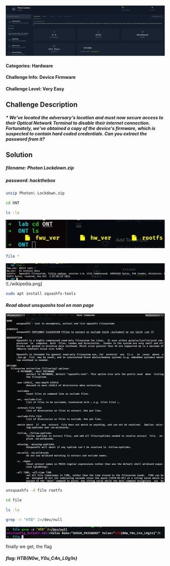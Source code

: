 ![](photon-lockdown-htb.png)
#### Categories: Hardware
#### Challenge Info: Device Firmware
#### Challenge Level: Very Easy

##          Challenge Description
##### * We've located the adversary's location and must now secure access to their Optical Network Terminal to disable their internet connection. Fortunately, we've obtained a copy of the device's firmware, which is suspected to contain hard coded credentials. Can you extract the password from it?

##           Solution
##### filename: Photon Lockdown.zip
##### password: hackthebox

```bash
unzip Photon\ Lockdown.zip  
```

```bash
cd ONT
```

```bash
ls -la
```
  
![List Dir](./list-dir.png)
```bash
file *
```

![File Command](./file-command.png)
![./wikipedia.png]
```bash
sudo apt install squashfs-tools
```
#### *Read about unsquashs tool on man page*
![](./man-unsquashfs.png)

```bash
unsquashfs -d file rootfs
```

```bash
cd file
```

```bash
ls -la
```

```bash
grep -r "HTB" 2>/dev/null
```
![Flag](./flag.png)

finally we get, the flag
##### flag: *HTB{N0w_Y0u_C4n_L0g1n}*

